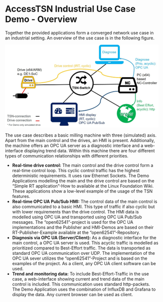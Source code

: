 # AccessTSN Industrial Use Case Demo - Overview
Together the provided applications form a converged network use case in an industrial setting. An overview of the use case is in the following figure.

![alt text](../images/accesstsn_demoimage_usecase-1024x519.png "Use Case Overview")


The use case describes a basic milling machine with three (simulated) axis. Apart from the main control and the drives, an HMI is present. Additionally, the machine offers an OPC UA server as a diagnostic interface and a web-interface displaying trend data. Within this machine there are four different types of communication relationships with different priorities.
* **Real-time drive control:** The main control and the drive control form a real-time control loop. This cyclic control traffic has the highest deterministic requirements. It uses raw Ethernet Sockets. The Demo Applications modelling the main and the drive control are based on the “Simple RT application”-How to available at the Linux Foundation Wiki. These applications show a low-level example of the usage of the TSN features.
* **Real-time OPC UA Pub/Sub HMI:** The control data of the main control is also communicated to a basic HMI. This type of traffic if also cyclic but with lower requirements than the drive control. The HMI data is modelled using OPC UA and transported using OPC UA Pub/Sub messages. The “open62541”-project is used for the OPC UA implementations and the Publisher and HMI-Demos are based on their RT-Publisher-Example available at the “open62541”-Repository.
* **Diagnosis via OPC UA (Server/Client):** As a diagnostic interface for the main control, a OPC UA server is used. This acyclic traffic is modelled as prioritized compared to Best-Effort traffic. The data is transported as standard OPC UA communication over UDP. The implementation of the OPC UA sever utilizes the “open62541”-Project and is based on the examples of the project. As a client, any OPC UA client software can be used.
* **Trend and monitoring data:** To include Best-Effort-Traffic in the use case, a web-interface showing current and trend data of the main control is included. This communication uses standard http-packets. The Demo Application uses the combination of InfluxDB and Grafana to display the data. Any current browser can be used as client.